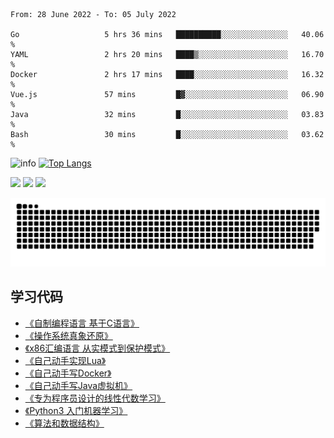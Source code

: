 <!--START_SECTION:waka-->

```text
From: 28 June 2022 - To: 05 July 2022

Go                   5 hrs 36 mins   ██████████░░░░░░░░░░░░░░░   40.06 %
YAML                 2 hrs 20 mins   ████▒░░░░░░░░░░░░░░░░░░░░   16.70 %
Docker               2 hrs 17 mins   ████░░░░░░░░░░░░░░░░░░░░░   16.32 %
Vue.js               57 mins         █▓░░░░░░░░░░░░░░░░░░░░░░░   06.90 %
Java                 32 mins         █░░░░░░░░░░░░░░░░░░░░░░░░   03.83 %
Bash                 30 mins         █░░░░░░░░░░░░░░░░░░░░░░░░   03.62 %
```

<!--END_SECTION:waka-->

![info](https://github-readme-stats.vercel.app/api?username=chenlingmin&show_icons=true&count_private=true&hide=prs&theme=default_repocard)
[![Top Langs](https://github-readme-stats.vercel.app/api/top-langs/?username=chenlingmin&layout=compact)](https://github.com/anuraghazra/github-readme-stats)


[![](https://img.shields.io/badge/OS-Arch%20Linux-33aadd?style=flat-square&logo=arch-linux&logoColor=ffffff)](https://www.archlinux.org/)
[![](https://img.shields.io/badge/macOS-Hackintosh-292e33?style=flat-square&logo=apple&logoColor=ffffff)](https://www.tonymacx86.com/)
![](https://visitor-badge.glitch.me/badge?page_id=CasterWx.readme)

![](https://raw.githubusercontent.com/chenlingmin/chenlingmin/main/assets/github-contribution-grid-snake.svg)  

## 学习代码

* [《自制编程语言 基于C语言》](https://github.com/chenlingmin/sparrow)
* [《操作系统真象还原》](https://github.com/chenlingmin/os-learn)
* [《x86汇编语言 从实模式到保护模式》](https://github.com/chenlingmin/x86_assembly)
* [《自己动手实现Lua》](https://github.com/chenlingmin/luago)
* [《自己动手写Docker》](https://github.com/chenlingmin/mydocker)
* [《自己动手写Java虚拟机》](https://github.com/chenlingmin/jvmgo)
* [《专为程序员设计的线性代数学习》](https://github.com/chenlingmin/Play-with-Linear-Algebra)
* [《Python3 入门机器学习》](https://github.com/chenlingmin/python3-ml)
* [《算法和数据结构》](https://github.com/chenlingmin/algorithms)
